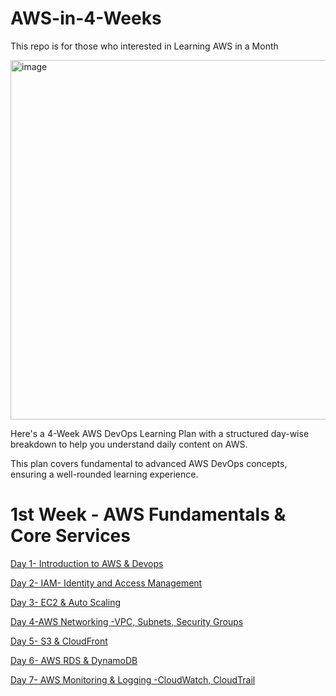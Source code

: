 # AWS-in-4-Weeks
This repo is for those who interested in Learning AWS in a Month


<img width="575" alt="image" src="https://github.com/user-attachments/assets/350e79de-c103-4d75-b806-042a4566c54a" />


Here's a 4-Week AWS DevOps Learning Plan with a structured day-wise breakdown to help you understand daily content on AWS. 

This plan covers fundamental to advanced AWS DevOps concepts, ensuring a well-rounded learning experience.

# 1st Week - AWS Fundamentals & Core Services

[Day 1- Introduction to AWS & Devops](https://medium.com/@devopsdiariesinfo/day-1-aws-devops-introduction-8728a6b447cc)

[Day 2- IAM- Identity and Access Management](https://medium.com/@devopsdiariesinfo/iam-identity-access-management-e5841c9c86ae)

[Day 3- EC2 & Auto Scaling](https://medium.com/@devopsdiariesinfo/amazon-ec2-auto-scaling-1d3f7ceab9b9)

[Day 4-AWS Networking -VPC, Subnets, Security Groups](https://medium.com/@devopsdiariesinfo/aws-networking-4c01f4590a06)

[Day 5- S3 & CloudFront](https://medium.com/@devopsdiariesinfo/s3-cloudfront-5a1dabf7359f)

[Day 6- AWS RDS & DynamoDB](https://medium.com/@devopsdiariesinfo/aws-rds-and-dynamodb-175aab03abe3)

[Day 7- AWS Monitoring & Logging -CloudWatch, CloudTrail](https://medium.com/@devopsdiariesinfo/aws-monitoring-logging-bcec11593319)



